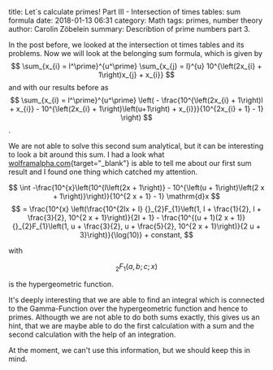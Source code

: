 title:      Let`s calculate primes! Part III - Intersection of times tables: sum formula
date:       2018-01-13 06:31
category:   Math
tags:       primes, number theory
author:     Carolin Zöbelein
summary:	Describtion of prime numbers part 3.

In the post before, we looked at the intersection ot times tables and its problems. Now we will look at the belonging sum formula, which is given by
$$
	\sum_{x_{i} = l^\prime}^{u^\prime}  \sum_{x_{j} = l}^{u} 10^{\left(2x_{i} + 1\right)x_{j} + x_{i}}	
$$
and with our results before as
$$
	\sum_{x_{i} = l^\prime}^{u^\prime} \left( - \frac{10^{\left(2x_{i} + 1\right)l + x_{i}} - 10^{\left(2x_{i} + 1\right)\left(u+1\right) + x_{i}}}{10^{2x_{i} + 1} - 1} \right)
$$.

We are not able to solve this second sum analytical, but it can be interesting to look a bit around this sum. I had a look what [wolframalpha.com](https://www.wolframalpha.com/input/?i=-%2810%5Ex+%2810%5E%28l+%282+x+%2B+1%29%29+-+10%5E%28%28u+%2B+1%29+%282+x+%2B+1%29%29%29%29%2F%2810%5E%282+x+%2B+1%29+-+1%29){target="_blank"} is able to tell me about our first sum result and I found one thing which catched my attention.

$$
    \int -\frac{10^{x}\left(10^{l\left(2x + 1\right)} - 10^{\left(u + 1\right)\left(2 x + 1\right)}\right)}{10^{2 x + 1} - 1} \mathrm{d}x
$$
$$
    = \frac{10^{x} \left(\frac{10^{2lx + l} {}_{2}F_{1}\left(1, l + \frac{1}{2}, l + \frac{3}{2}, 10^{2 x + 1}\right)}{2l + 1} - \frac{10^{(u + 1)(2 x + 1)} {}_{2}F_{1}\left(1, u + \frac{3}{2}, u + \frac{5}{2}, 10^{2 x + 1}\right)}{2 u + 3}\right)}{\log(10)} + constant,
$$

with

$$
    {}_{2}F_{1}\left(a, b; c; x\right)
$$

is the hypergeometric function.  

It's deeply interesting that we are able to find an integral which is connected to the Gamma-Function
over the hypergeometric function and hence to primes. Althougth we are not able to do both sums
exactly, this gives us an hint, that we are maybe able to do the first calculation with a sum and
the second calculation with the help of an integration.  

At the moment, we can't use this information, but we should keep this in mind.


